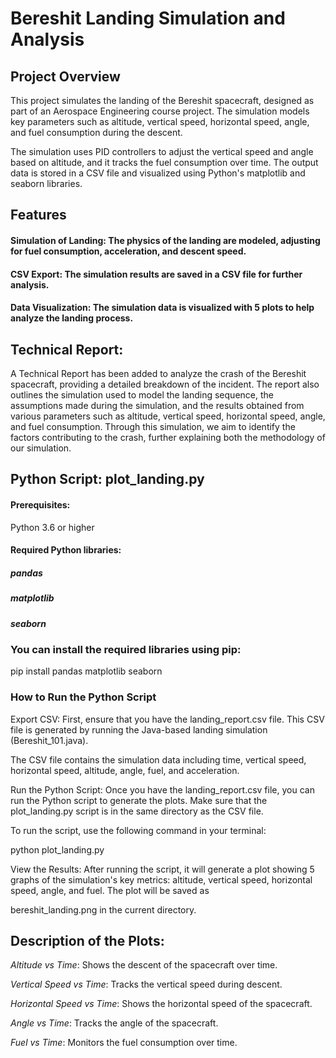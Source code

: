 # Bereshit Landing Simulation and Analysis

## Project Overview

This project simulates the landing of the Bereshit spacecraft, designed as part of an Aerospace Engineering course project. The simulation models key parameters such as altitude, vertical speed, horizontal speed, angle, and fuel consumption during the descent.

The simulation uses PID controllers to adjust the vertical speed and angle based on altitude, and it tracks the fuel consumption over time. The output data is stored in a CSV file and visualized using Python's matplotlib and seaborn libraries.

## Features

#### Simulation of Landing: The physics of the landing are modeled, adjusting for fuel consumption, acceleration, and descent speed.

#### CSV Export: The simulation results are saved in a CSV file for further analysis.

#### Data Visualization: The simulation data is visualized with 5 plots to help analyze the landing process.

## Technical Report:

A Technical Report has been added to analyze the crash of the Bereshit spacecraft, providing a detailed breakdown of the incident. The report also outlines the simulation used to model the landing sequence, the assumptions made during the simulation, and the results obtained from various parameters such as altitude, vertical speed, horizontal speed, angle, and fuel consumption. Through this simulation, we aim to identify the factors contributing to the crash, further explaining both the methodology of our simulation.




## Python Script: plot_landing.py

#### Prerequisites:

Python 3.6 or higher

#### Required Python libraries:

##### pandas

##### matplotlib

##### seaborn

### You can install the required libraries using pip:

pip install pandas matplotlib seaborn

### How to Run the Python Script

Export CSV: First, ensure that you have the landing_report.csv file. This CSV file is generated by running the Java-based landing simulation (Bereshit_101.java).

The CSV file contains the simulation data  including time, vertical speed, horizontal speed, altitude, angle, fuel, and acceleration.

Run the Python Script: Once you have the landing_report.csv file, you can run the Python script to generate the plots. Make sure that the plot_landing.py script is in the same directory as the CSV file.

To run the script, use the following command in your terminal:

python plot_landing.py

View the Results:
After running the script, it will generate a plot showing 5 graphs of the simulation's key metrics: altitude, vertical speed, horizontal speed, angle, and fuel. The plot will be saved as 

bereshit_landing.png in the current directory.


## Description of the Plots:

*Altitude vs Time*: Shows the descent of the spacecraft over time.

*Vertical Speed vs Time*: Tracks the vertical speed during descent.

*Horizontal Speed vs Time*: Shows the horizontal speed of the spacecraft.

*Angle vs Time*: Tracks the angle of the spacecraft.

*Fuel vs Time*: Monitors the fuel consumption over time.
